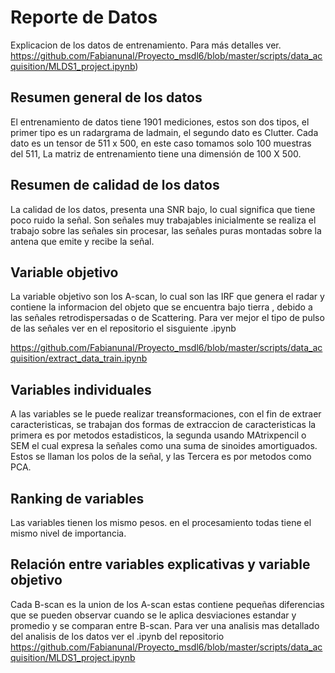 # Reporte de Datos

Explicacion de los datos de entrenamiento. 
Para más detalles ver. 
https://github.com/Fabianunal/Proyecto_msdl6/blob/master/scripts/data_acquisition/MLDS1_project.ipynb)
## Resumen general de los datos

El entrenamiento de datos tiene 1901 mediciones, estos son dos tipos, el primer tipo es un radargrama de ladmain, el segundo dato es Clutter. Cada dato es un tensor de 511 x 500, en este caso tomamos solo 100 muestras del 511, La matriz de entrenamiento tiene una dimensión de 100 X 500. 

## Resumen de calidad de los datos

La calidad de los datos, presenta una SNR bajo, lo cual significa que tiene poco ruido la señal. Son señales muy trabajables inicialmente se realiza el trabajo sobre las señales sin procesar, las señales puras montadas sobre la antena que emite y recibe la señal. 

## Variable objetivo

La variable objetivo son los A-scan, lo cual son las IRF que genera el radar y contiene la informacion del objeto que se encuentra bajo tierra , debido a las señales retrodispersadas o de Scattering. Para ver mejor el tipo de pulso de las señales ver en el repositorio el sisguiente .ipynb

https://github.com/Fabianunal/Proyecto_msdl6/blob/master/scripts/data_acquisition/extract_data_train.ipynb

## Variables individuales

A las variables se le puede realizar treansformaciones, con el fin de extraer caracteristicas, se trabajan dos formas de extraccion de caracteristicas la primera es por metodos estadisticos, la segunda usando MAtrixpencil o SEM el cual expresa la señales como una suma de sinoides amortiguados. Estos se llaman los polos de la señal, y las Tercera es por metodos como PCA.  

## Ranking de variables

Las variables tienen los mismo pesos. en el procesamiento todas tiene el mismo nivel de importancia. 

## Relación entre variables explicativas y variable objetivo

Cada B-scan es la union de los A-scan estas contiene pequeñas diferencias que se pueden observar cuando se le aplica desviaciones estandar y promedio y se comparan entre B-scan. Para ver una analisis mas detallado del analisis de los datos ver el .ipynb del repositorio 
https://github.com/Fabianunal/Proyecto_msdl6/blob/master/scripts/data_acquisition/MLDS1_project.ipynb 



